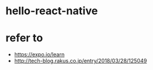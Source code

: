 # hello-react-native

# refer to
- https://expo.io/learn
- http://tech-blog.rakus.co.jp/entry/2018/03/28/125049
